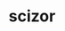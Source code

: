 ---
id: 212
title: scizor
types: [bug,steel]
image: https://raw.githubusercontent.com/PokeAPI/sprites/master/sprites/pokemon/212.png
---